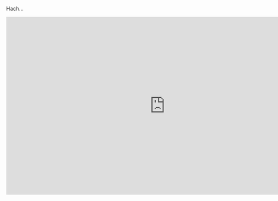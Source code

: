 <!-- 
.. title: The Cat Empire live at Lowlands festival 2014
.. slug: the-cat-empire-live-at-lowlands-festival-2014
.. date: 2017-05-02 13:05:52 UTC-05:00
.. tags: youtube, music, the cat empire, live
.. category: 
.. link: 
.. description: 
.. type: text
-->

Hach…

<iframe width="853" height="480" src="https://www.youtube-nocookie.com/embed/6G5zUjQxf2g?rel=0" frameborder="0" allowfullscreen></iframe>
